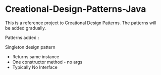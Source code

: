 # Creational-Design-Patterns-Java

This is a reference project to Creational Design Patterns.  The patterns will be added gradually.


Patterns added :

Singleton design pattern
  - Returns same instance
  - One constructor method - no args
  - Typically No Interface
